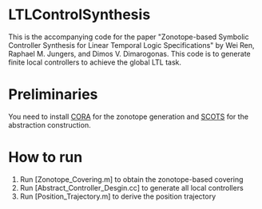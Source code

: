 # LTLControlSynthesis

This is the accompanying code for the paper "Zonotope-based Symbolic Controller Synthesis for Linear Temporal Logic Specifications" by Wei Ren, Raphael M. Jungers, and Dimos V. Dimarogonas. This code is to generate finite local controllers to achieve the global LTL task.

# Preliminaries 
You need to install [CORA](https://tumcps.github.io/CORA/) for the zonotope generation and [SCOTS](https://gitlab.lrz.de/hcs/scots) for the abstraction construction. 

# How to run
1. Run [Zonotope_Covering.m] to obtain the zonotope-based covering
2. Run [Abstract_Controller_Desgin.cc] to generate all local controllers 
3. Run [Position_Trajectory.m] to derive the position trajectory
